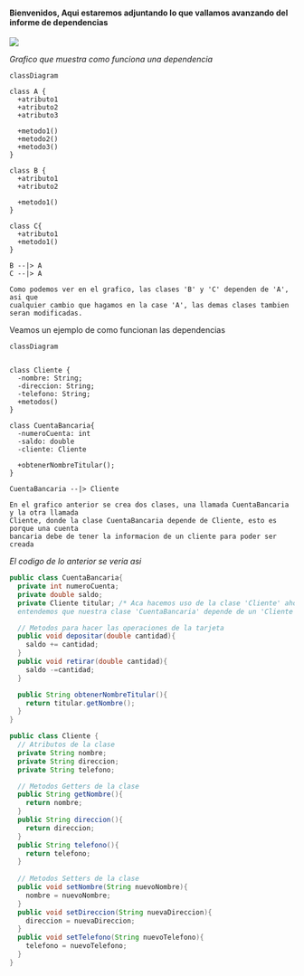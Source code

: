 <h4> Bienvenidos, Aqui estaremos adjuntando lo que vallamos avanzando del informe de dependencias </h4>

![](https://i.blogs.es/53044d/java/1366_521.jpg)

_*Grafico que muestra como funciona una dependencia*_

```mermaid
classDiagram

class A {
  +atributo1
  +atributo2
  +atributo3

  +metodo1()
  +metodo2()
  +metodo3()
}

class B {
  +atributo1
  +atributo2

  +metodo1()
}

class C{
  +atributo1
  +metodo1()
}

B --|> A
C --|> A
```

```
Como podemos ver en el grafico, las clases 'B' y 'C' dependen de 'A', asi que
cualquier cambio que hagamos en la case 'A', las demas clases tambien seran modificadas.
```

Veamos un ejemplo de como funcionan las dependencias

```mermaid
classDiagram


class Cliente {
  -nombre: String;
  -direccion: String;
  -telefono: String;
  +metodos()
}

class CuentaBancaria{
  -numeroCuenta: int
  -saldo: double
  -cliente: Cliente

  +obtenerNombreTitular();
}

CuentaBancaria --|> Cliente
```
```
En el grafico anterior se crea dos clases, una llamada CuentaBancaria y la otra llamada 
Cliente, donde la clase CuentaBancaria depende de Cliente, esto es porque una cuenta
bancaria debe de tener la informacion de un cliente para poder ser creada
```
_*El codigo de lo anterior se veria asi*_
```java
public class CuentaBancaria{
  private int numeroCuenta;
  private double saldo;
  private Cliente titular; /* Aca hacemos uso de la clase 'Cliente' ahora 
  entendemos que nuestra clase 'CuentaBancaria' depende de un 'Cliente' */

  // Metodos para hacer las operaciones de la tarjeta
  public void depositar(double cantidad){
    saldo += cantidad;
  }
  public void retirar(double cantidad){
    saldo -=cantidad;
  }

  public String obtenerNombreTitular(){
    return titular.getNombre();
  }
}

public class Cliente {
  // Atributos de la clase
  private String nombre;
  private String direccion;
  private String telefono;

  // Metodos Getters de la clase
  public String getNombre(){
    return nombre;
  }
  public String direccion(){
    return direccion;
  }
  public String telefono(){
    return telefono;
  }
  
  // Metodos Setters de la clase
  public void setNombre(String nuevoNombre){
    nombre = nuevoNombre;
  }
  public void setDireccion(String nuevaDireccion){
    direccion = nuevaDireccion;
  }
  public void setTelefono(String nuevoTelefono){
    telefono = nuevoTelefono;
  }
}
```

